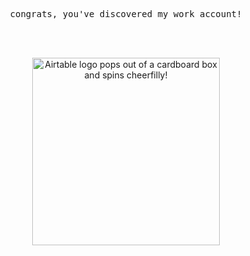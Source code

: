 
<pre align="center">congrats, you've discovered my work account!</pre>
<br>
<br>
<p align="center">
<img height="300"src="https://airtable.com/images/mac_app_download_animation.gif" alt="Airtable logo pops out of a cardboard box and spins cheerfilly!" align="center"/>

<br>
<br>
</p>


